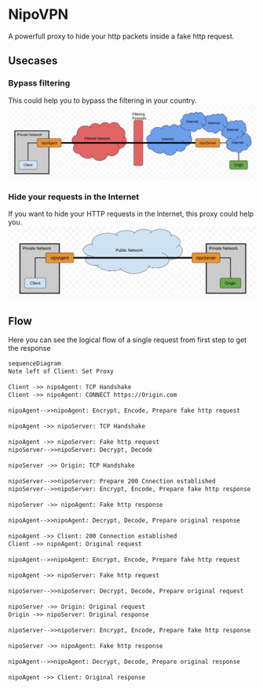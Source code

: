 # NipoVPN
A powerfull proxy to hide your http packets inside a fake http request.


## Usecases

### Bypass filtering
This could help you to bypass the filtering in your country.
![enter image description here](https://github.com/MortezaBashsiz/nipovpn/blob/main/files/pic/archFilternet.png)


### Hide your requests in the Internet
If you want to hide your HTTP requests in the Internet, this proxy could help you.
![enter image description here](https://github.com/MortezaBashsiz/nipovpn/blob/main/files/pic/archInternet.png)


## Flow
Here you can see the logical flow of a single request from first step to get the response
```mermaid
sequenceDiagram
Note left of Client: Set Proxy

Client ->> nipoAgent: TCP Handshake
Client ->> nipoAgent: CONNECT https://Origin.com

nipoAgent-->>nipoAgent: Encrypt, Encode, Prepare fake http request

nipoAgent ->> nipoServer: TCP Handshake

nipoAgent ->> nipoServer: Fake http request
nipoServer-->>nipoServer: Decrypt, Decode

nipoServer ->> Origin: TCP Handshake

nipoServer-->>nipoServer: Prepare 200 Cnnection established
nipoServer-->>nipoServer: Encrypt, Encode, Prepare fake http response
    
nipoServer ->> nipoAgent: Fake http response

nipoAgent-->>nipoAgent: Decrypt, Decode, Prepare original response

nipoAgent ->> Client: 200 Connection established
Client ->> nipoAgent: Original request

nipoAgent-->>nipoAgent: Encrypt, Encode, Prepare fake http request

nipoAgent ->> nipoServer: Fake http request

nipoServer-->>nipoServer: Decrypt, Decode, Prepare original request

nipoServer ->> Origin: Original request
Origin ->> nipoServer: Original response

nipoServer-->>nipoServer: Encrypt, Encode, Prepare fake http response

nipoServer ->> nipoAgent: Fake http response

nipoAgent-->>nipoAgent: Decrypt, Decode, Prepare original response

nipoAgent ->> Client: Original response